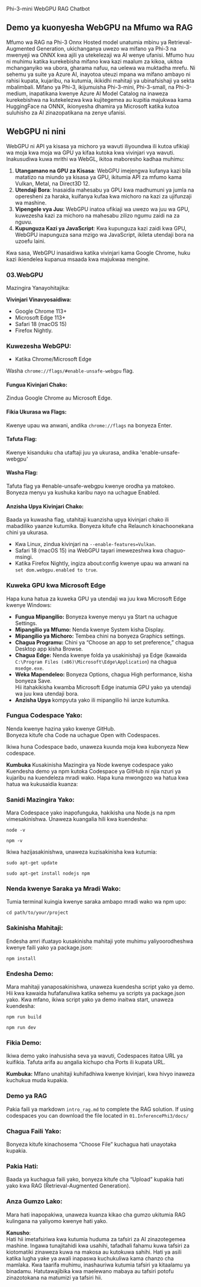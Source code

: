 Phi-3-mini WebGPU RAG Chatbot

## Demo ya kuonyesha WebGPU na Mfumo wa RAG
Mfumo wa RAG na Phi-3 Onnx Hosted model unatumia mbinu ya Retrieval-Augmented Generation, ukichanganya uwezo wa mifano ya Phi-3 na mwenyeji wa ONNX kwa ajili ya utekelezaji wa AI wenye ufanisi. Mfumo huu ni muhimu katika kurekebisha mifano kwa kazi maalum za kikoa, ukitoa mchanganyiko wa ubora, gharama nafuu, na uelewa wa muktadha mrefu. Ni sehemu ya suite ya Azure AI, inayotoa uteuzi mpana wa mifano ambayo ni rahisi kupata, kujaribu, na kutumia, ikikidhi mahitaji ya ubinafsishaji ya sekta mbalimbali. Mifano ya Phi-3, ikijumuisha Phi-3-mini, Phi-3-small, na Phi-3-medium, inapatikana kwenye Azure AI Model Catalog na inaweza kurekebishwa na kutekelezwa kwa kujitegemea au kupitia majukwaa kama HuggingFace na ONNX, ikionyesha dhamira ya Microsoft katika kutoa suluhisho za AI zinazopatikana na zenye ufanisi.

## WebGPU ni nini
WebGPU ni API ya kisasa ya michoro ya wavuti iliyoundwa ili kutoa ufikiaji wa moja kwa moja wa GPU ya kifaa kutoka kwa vivinjari vya wavuti. Inakusudiwa kuwa mrithi wa WebGL, ikitoa maboresho kadhaa muhimu:

1. **Utangamano na GPU za Kisasa**: WebGPU imejengwa kufanya kazi bila matatizo na miundo ya kisasa ya GPU, ikitumia API za mfumo kama Vulkan, Metal, na Direct3D 12.
2. **Utendaji Bora**: Inasaidia mahesabu ya GPU kwa madhumuni ya jumla na operesheni za haraka, kuifanya kufaa kwa michoro na kazi za ujifunzaji wa mashine.
3. **Vipengele vya Juu**: WebGPU inatoa ufikiaji wa uwezo wa juu wa GPU, kuwezesha kazi za michoro na mahesabu zilizo ngumu zaidi na za nguvu.
4. **Kupunguza Kazi ya JavaScript**: Kwa kupunguza kazi zaidi kwa GPU, WebGPU inapunguza sana mzigo wa JavaScript, ikileta utendaji bora na uzoefu laini.

Kwa sasa, WebGPU inasaidiwa katika vivinjari kama Google Chrome, huku kazi ikiendelea kupanua msaada kwa majukwaa mengine.

### 03.WebGPU
Mazingira Yanayohitajika:

**Vivinjari Vinavyosaidiwa:**  
- Google Chrome 113+  
- Microsoft Edge 113+  
- Safari 18 (macOS 15)  
- Firefox Nightly.  

### Kuwezesha WebGPU:

- Katika Chrome/Microsoft Edge  

Washa `chrome://flags/#enable-unsafe-webgpu` flag.

#### Fungua Kivinjari Chako:
Zindua Google Chrome au Microsoft Edge.

#### Fikia Ukurasa wa Flags:
Kwenye upau wa anwani, andika `chrome://flags` na bonyeza Enter.

#### Tafuta Flag:
Kwenye kisanduku cha utaftaji juu ya ukurasa, andika 'enable-unsafe-webgpu'

#### Washa Flag:
Tafuta flag ya #enable-unsafe-webgpu kwenye orodha ya matokeo.  
Bonyeza menyu ya kushuka karibu nayo na uchague Enabled.

#### Anzisha Upya Kivinjari Chako:
Baada ya kuwasha flag, utahitaji kuanzisha upya kivinjari chako ili mabadiliko yaanze kutumika. Bonyeza kitufe cha Relaunch kinachoonekana chini ya ukurasa.  

- Kwa Linux, zindua kivinjari na `--enable-features=Vulkan`.  
- Safari 18 (macOS 15) ina WebGPU tayari imewezeshwa kwa chaguo-msingi.  
- Katika Firefox Nightly, ingiza about:config kwenye upau wa anwani na `set dom.webgpu.enabled to true`.  

### Kuweka GPU kwa Microsoft Edge  

Hapa kuna hatua za kuweka GPU ya utendaji wa juu kwa Microsoft Edge kwenye Windows:

- **Fungua Mipangilio:** Bonyeza kwenye menyu ya Start na uchague Settings.  
- **Mipangilio ya Mfumo:** Nenda kwenye System kisha Display.  
- **Mipangilio ya Michoro:** Tembea chini na bonyeza Graphics settings.  
- **Chagua Programu:** Chini ya “Choose an app to set preference,” chagua Desktop app kisha Browse.  
- **Chagua Edge:** Nenda kwenye folda ya usakinishaji ya Edge (kawaida `C:\Program Files (x86)\Microsoft\Edge\Application`) na chagua `msedge.exe`.  
- **Weka Mapendeleo:** Bonyeza Options, chagua High performance, kisha bonyeza Save.  
Hii itahakikisha kwamba Microsoft Edge inatumia GPU yako ya utendaji wa juu kwa utendaji bora.  
- **Anzisha Upya** kompyuta yako ili mipangilio hii ianze kutumika.  

### Fungua Codespace Yako:
Nenda kwenye hazina yako kwenye GitHub.  
Bonyeza kitufe cha Code na uchague Open with Codespaces.  

Ikiwa huna Codespace bado, unaweza kuunda moja kwa kubonyeza New codespace.  

**Kumbuka** Kusakinisha Mazingira ya Node kwenye codespace yako  
Kuendesha demo ya npm kutoka Codespace ya GitHub ni njia nzuri ya kujaribu na kuendeleza mradi wako. Hapa kuna mwongozo wa hatua kwa hatua wa kukusaidia kuanza:

### Sanidi Mazingira Yako:
Mara Codespace yako inapofunguka, hakikisha una Node.js na npm vimesakinishwa. Unaweza kuangalia hili kwa kuendesha:  
```
node -v
```  
```
npm -v
```  

Ikiwa hazijasakinishwa, unaweza kuzisakinisha kwa kutumia:  
```
sudo apt-get update
```  
```
sudo apt-get install nodejs npm
```  

### Nenda kwenye Saraka ya Mradi Wako:
Tumia terminal kuingia kwenye saraka ambapo mradi wako wa npm upo:  
```
cd path/to/your/project
```  

### Sakinisha Mahitaji:
Endesha amri ifuatayo kusakinisha mahitaji yote muhimu yaliyoorodheshwa kwenye faili yako ya package.json:  

```
npm install
```  

### Endesha Demo:
Mara mahitaji yanaposakinishwa, unaweza kuendesha script yako ya demo. Hii kwa kawaida hufafanuliwa katika sehemu ya scripts ya package.json yako. Kwa mfano, ikiwa script yako ya demo inaitwa start, unaweza kuendesha:  

```
npm run build
```  
```
npm run dev
```  

### Fikia Demo:
Ikiwa demo yako inahusisha seva ya wavuti, Codespaces itatoa URL ya kuifikia. Tafuta arifa au angalia kichupo cha Ports ili kupata URL.  

**Kumbuka:** Mfano unahitaji kuhifadhiwa kwenye kivinjari, kwa hivyo inaweza kuchukua muda kupakia.  

### Demo ya RAG
Pakia faili ya markdown `intro_rag.md` to complete the RAG solution. If using codespaces you can download the file located in `01.InferencePhi3/docs/`  

### Chagua Faili Yako:
Bonyeza kitufe kinachosema “Choose File” kuchagua hati unayotaka kupakia.  

### Pakia Hati:
Baada ya kuchagua faili yako, bonyeza kitufe cha “Upload” kupakia hati yako kwa RAG (Retrieval-Augmented Generation).  

### Anza Gumzo Lako:
Mara hati inapopakiwa, unaweza kuanza kikao cha gumzo ukitumia RAG kulingana na yaliyomo kwenye hati yako.  

**Kanusho**:  
Hati hii imetafsiriwa kwa kutumia huduma za tafsiri za AI zinazotegemea mashine. Ingawa tunajitahidi kwa usahihi, tafadhali fahamu kuwa tafsiri za kiotomatiki zinaweza kuwa na makosa au kutokuwa sahihi. Hati ya asili katika lugha yake ya awali inapaswa kuchukuliwa kama chanzo cha mamlaka. Kwa taarifa muhimu, inashauriwa kutumia tafsiri ya kitaalamu ya binadamu. Hatutawajibika kwa maelewano mabaya au tafsiri potofu zinazotokana na matumizi ya tafsiri hii.